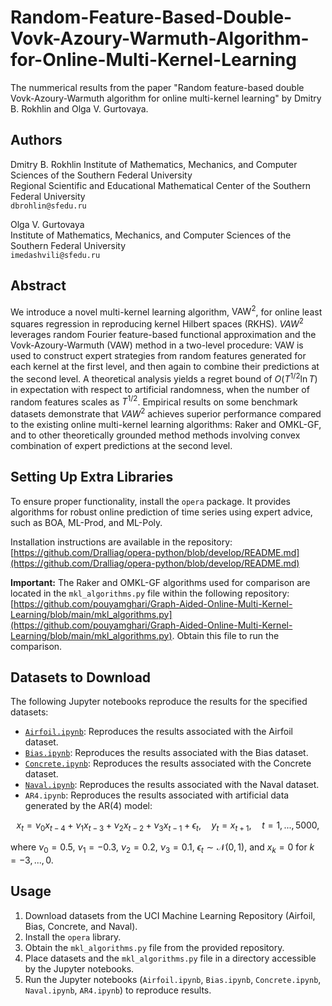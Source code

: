 # Random-Feature-Based-Double-Vovk-Azoury-Warmuth-Algorithm-for-Online-Multi-Kernel-Learning

The nummerical results from the paper "Random feature-based double Vovk-Azoury-Warmuth algorithm for online multi-kernel learning" by Dmitry B. Rokhlin and Olga V. Gurtovaya.

## Authors

Dmitry B. Rokhlin
Institute of Mathematics, Mechanics, and Computer Sciences of the Southern Federal University  
Regional Scientific and Educational Mathematical Center of the Southern Federal University  
`dbrohlin@sfedu.ru`

Olga V. Gurtovaya  
Institute of Mathematics, Mechanics, and Computer Sciences of the Southern Federal University  
`imedashvili@sfedu.ru`


## Abstract

We introduce a novel multi-kernel learning algorithm, $\text{VAW}^2$, for online least squares regression in reproducing kernel Hilbert spaces (RKHS). $VAW^2$ leverages random Fourier feature-based functional approximation and the Vovk-Azoury-Warmuth (VAW) method in a two-level procedure: VAW is used to construct expert strategies from random features generated for each kernel at the first level, and then again to combine their predictions at the second level. A theoretical analysis yields a regret bound of $O(T^{1/2}\ln T)$ in expectation with respect to artificial randomness, when the number of random features scales as $T^{1/2}$. Empirical results on some benchmark datasets demonstrate that $VAW^2$ achieves superior performance compared to the existing online multi-kernel learning algorithms: Raker and OMKL-GF, and to other theoretically grounded method methods involving convex combination of expert predictions at the second level.

## Setting Up Extra Libraries

To ensure proper functionality, install the `opera` package. It provides algorithms for robust online prediction of time series using expert advice, such as BOA, ML-Prod, and ML-Poly.

Installation instructions are available in the repository: [https://github.com/Dralliag/opera-python/blob/develop/README.md](https://github.com/Dralliag/opera-python/blob/develop/README.md)

**Important:** The Raker and OMKL-GF algorithms used for comparison are located in the `mkl_algorithms.py` file within the following repository: [https://github.com/pouyamghari/Graph-Aided-Online-Multi-Kernel-Learning/blob/main/mkl_algorithms.py](https://github.com/pouyamghari/Graph-Aided-Online-Multi-Kernel-Learning/blob/main/mkl_algorithms.py). Obtain this file to run the comparison.

## Datasets to Download

The following Jupyter notebooks reproduce the results for the specified datasets:

* [`Airfoil.ipynb`](https://archive.ics.uci.edu/ml/datasets/Airfoil+Self-Noise): Reproduces the results associated with the Airfoil dataset.
* [`Bias.ipynb`](https://archive.ics.uci.edu/ml/datasets/Bias+correction+of+numerical+prediction+model+temperature+forecast): Reproduces the results associated with the Bias dataset.
* [`Concrete.ipynb`](https://archive.ics.uci.edu/ml/datasets/Concrete+Compressive+Strength): Reproduces the results associated with the Concrete dataset.
* [`Naval.ipynb`](https://archive.ics.uci.edu/ml/datasets/Condition+Based+Maintenance+of+Naval+Propulsion+Plants): Reproduces the results associated with the Naval dataset.
* `AR4.ipynb`: Reproduces the results associated with artificial data generated by the AR(4) model:

$$
x_t = \nu_0 x_{t-4} + \nu_1 x_{t-3} + \nu_2 x_{t-2} + \nu_3 x_{t-1} + \epsilon_t, \quad y_t = x_{t+1}, \quad t = 1, ..., 5000,
$$

where $\nu_0 = 0.5$, $\nu_1 = -0.3$, $\nu_2 = 0.2$, $\nu_3 = 0.1$, $\epsilon_t \sim \mathcal{N}(0, 1)$, and $x_k = 0$ for $k = -3, ..., 0$.

## Usage

1.  Download datasets from the UCI Machine Learning Repository (Airfoil, Bias, Concrete, and Naval).
2.  Install the `opera` library.
3.  Obtain the `mkl_algorithms.py` file from the provided repository.
4.  Place datasets and the `mkl_algorithms.py` file in a directory accessible by the Jupyter notebooks.
5.  Run the Jupyter notebooks (`Airfoil.ipynb`, `Bias.ipynb`, `Concrete.ipynb`, `Naval.ipynb`, `AR4.ipynb`) to reproduce results.
